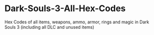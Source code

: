 # Dark-Souls-3-All-Hex-Codes
Hex Codes of all items, weapons, ammo, armor, rings and magic in Dark Souls 3 (including all DLC and unused items)
